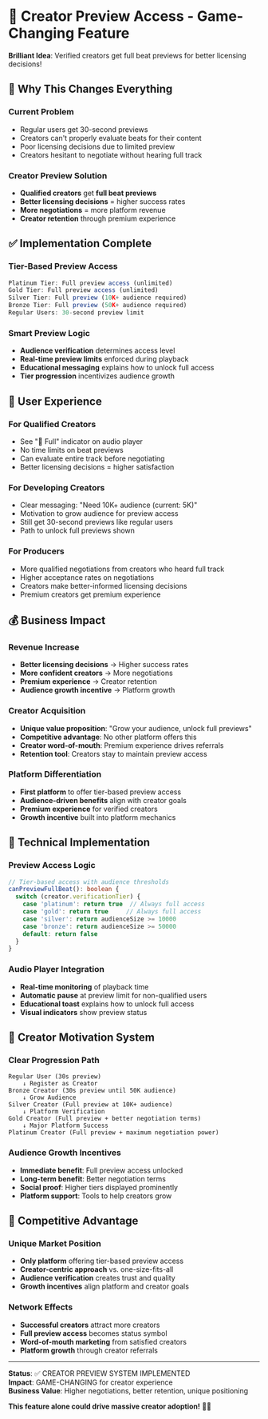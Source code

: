 # 🎵 Creator Preview Access - Game-Changing Feature

**Brilliant Idea**: Verified creators get full beat previews for better licensing decisions!

## 🎯 **Why This Changes Everything**

### **Current Problem**
- Regular users get 30-second previews
- Creators can't properly evaluate beats for their content
- Poor licensing decisions due to limited preview
- Creators hesitant to negotiate without hearing full track

### **Creator Preview Solution**
- **Qualified creators** get **full beat previews**
- **Better licensing decisions** = higher success rates
- **More negotiations** = more platform revenue
- **Creator retention** through premium experience

## ✅ **Implementation Complete**

### **Tier-Based Preview Access**
```typescript
Platinum Tier: Full preview access (unlimited)
Gold Tier: Full preview access (unlimited)
Silver Tier: Full preview (10K+ audience required)
Bronze Tier: Full preview (50K+ audience required)
Regular Users: 30-second preview limit
```

### **Smart Preview Logic**
- **Audience verification** determines access level
- **Real-time preview limits** enforced during playback
- **Educational messaging** explains how to unlock full access
- **Tier progression** incentivizes audience growth

## 🎵 **User Experience**

### **For Qualified Creators**
- See "🎨 Full" indicator on audio player
- No time limits on beat previews
- Can evaluate entire track before negotiating
- Better licensing decisions = higher satisfaction

### **For Developing Creators**
- Clear messaging: "Need 10K+ audience (current: 5K)"
- Motivation to grow audience for preview access
- Still get 30-second previews like regular users
- Path to unlock full previews shown

### **For Producers**
- More qualified negotiations from creators who heard full track
- Higher acceptance rates on negotiations
- Creators make better-informed licensing decisions
- Premium creators get premium experience

## 💰 **Business Impact**

### **Revenue Increase**
- **Better licensing decisions** → Higher success rates
- **More confident creators** → More negotiations
- **Premium experience** → Creator retention
- **Audience growth incentive** → Platform growth

### **Creator Acquisition**
- **Unique value proposition**: "Grow your audience, unlock full previews"
- **Competitive advantage**: No other platform offers this
- **Creator word-of-mouth**: Premium experience drives referrals
- **Retention tool**: Creators stay to maintain preview access

### **Platform Differentiation**
- **First platform** to offer tier-based preview access
- **Audience-driven benefits** align with creator goals
- **Premium experience** for verified creators
- **Growth incentive** built into platform mechanics

## 🔧 **Technical Implementation**

### **Preview Access Logic**
```typescript
// Tier-based access with audience thresholds
canPreviewFullBeat(): boolean {
  switch (creator.verificationTier) {
    case 'platinum': return true  // Always full access
    case 'gold': return true     // Always full access  
    case 'silver': return audienceSize >= 10000
    case 'bronze': return audienceSize >= 50000
    default: return false
  }
}
```

### **Audio Player Integration**
- **Real-time monitoring** of playback time
- **Automatic pause** at preview limit for non-qualified users
- **Educational toast** explains how to unlock full access
- **Visual indicators** show preview status

## 🎯 **Creator Motivation System**

### **Clear Progression Path**
```
Regular User (30s preview)
    ↓ Register as Creator
Bronze Creator (30s preview until 50K audience)
    ↓ Grow Audience
Silver Creator (Full preview at 10K+ audience)
    ↓ Platform Verification
Gold Creator (Full preview + better negotiation terms)
    ↓ Major Platform Success
Platinum Creator (Full preview + maximum negotiation power)
```

### **Audience Growth Incentives**
- **Immediate benefit**: Full preview access unlocked
- **Long-term benefit**: Better negotiation terms
- **Social proof**: Higher tiers displayed prominently
- **Platform support**: Tools to help creators grow

## 🚀 **Competitive Advantage**

### **Unique Market Position**
- **Only platform** offering tier-based preview access
- **Creator-centric approach** vs. one-size-fits-all
- **Audience verification** creates trust and quality
- **Growth incentives** align platform and creator goals

### **Network Effects**
- **Successful creators** attract more creators
- **Full preview access** becomes status symbol
- **Word-of-mouth marketing** from satisfied creators
- **Platform growth** through creator referrals

---

**Status**: ✅ CREATOR PREVIEW SYSTEM IMPLEMENTED  
**Impact**: GAME-CHANGING for creator experience  
**Business Value**: Higher negotiations, better retention, unique positioning

**This feature alone could drive massive creator adoption!** 🎵🚀